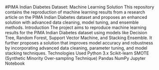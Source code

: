 #PIMA Indian Diabetes Dataset: Machine Learning Solution
This repository contains the reproduction of machine learning results from a research article on the PIMA Indian Diabetes dataset and proposes an enhanced solution with advanced data cleaning, model tuning, and ensemble methods.
Introduction
The project aims to reproduce machine learning results for the PIMA Indian Diabetes dataset using models like Decision Tree, Random Forest, Support Vector Machine, and Stacking Ensemble. It further proposes a solution that improves model accuracy and robustness by incorporating advanced data cleaning, parameter tuning, and model stacking techniques.
Technologies Used
Python 3.x
Scikit-learn
SMOTE (Synthetic Minority Over-sampling Technique)
Pandas
NumPy
Jupyter Notebook
